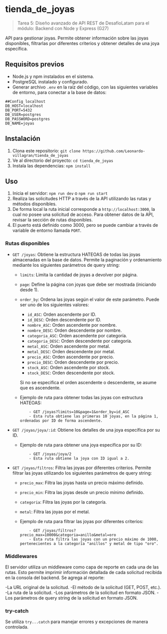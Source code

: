 # tienda_de_joyas 

>Tarea 5: Diseño avanzado de API REST de DesafioLatam para el módulo: Backend con Node y Express (G27)

API para gestionar joyas. Permite obtener información sobre las joyas disponibles, filtrarlas por diferentes criterios y obtener detalles de una joya específica.

## Requisitos previos

- Node.js y npm instalados en el sistema.
- PostgreSQL instalado y configurado.
- Generar archivo  `.env` en la raíz del código, con las siguientes variables de entorno, para conectar a la base de datos:

```
##Config localhost
DB_HOST=localhost
DB_PORT=5432
DB_USER=postgres
DB_PASSWORD=postgres
DB_NAME=joyas
```
## Instalación

1. Clona este repositorio: `git clone https://github.com/Leonardo-villagran/tienda_de_joyas`
2. Ve al directorio del proyecto: `cd tienda_de_joyas`
3. Instala las dependencias: `npm install`

## Uso

1. Inicia el servidor: `npm run dev` o `npm run start`
2. Realiza las solicitudes HTTP a través de la API utilizando las rutas y métodos disponibles.
3. De forma local la ruta inicial corresponde a `http://localhost:3000`, la cual no posee una solicitud de acceso. Para obtener datos de la API, revisar la sección de rutas disponibles.   
4. El puerto está definido como 3000, pero se puede cambiar a través de variable de entorno llamada `PORT`.

### Rutas disponibles

- `GET /joyas`: Obtiene la estructura HATEOAS de todas las joyas almacenadas en la base de datos. Permite la paginación y ordenamiento mediante los siguientes parámetros de query string:
  - `limits`: Limita la cantidad de joyas a devolver por página.
  - `page`: Define la página con joyas que debe ser mostrada (iniciando desde 1). 
  - `order_by`: Ordena las joyas según el valor de este parámetro. Puede ser uno de los siguientes valores:
    - `id_ASC`: Orden ascendente por ID.
    - `id_DESC`: Orden descendente por ID.
    - `nombre_ASC`: Orden ascendente por nombre.
    - `nombre_DESC`: Orden descendente por nombre.
    - `categoria_ASC`: Orden ascendente por categoría.
    - `categoria_DESC`: Orden descendente por categoría.
    - `metal_ASC`: Orden ascendente por metal.
    - `metal_DESC`: Orden descendente por metal.
    - `precio_ASC`: Orden ascendente por precio.
    - `precio_DESC`: Orden descendente por precio.
    - `stock_ASC`: Orden ascendente por stock.
    - `stock_DESC`: Orden descendente por stock.
    
    Si no se especifica el orden ascendente o descendente, se asume que es ascendente.

  - Ejemplo de ruta para obtener todas las joyas con estructura HATEOAS:
    ```
        - GET /joyas?limits=10&page=1&order_by=id_ASC
        - Esta ruta obtiene las primeras 10 joyas, en la página 1, ordenadas por ID de forma ascendente.
    ```

- `GET /joyas/joya/:id`: Obtiene los detalles de una joya específica por su ID.

  - Ejemplo de ruta para obtener una joya específica por su ID:
    ```
        - GET /joyas/joya/2
        - Esta ruta obtiene la joya con ID igual a 2.
    ```

- `GET /joyas/filtros`: Filtra las joyas por diferentes criterios. Permite filtrar las joyas utilizando los siguientes parámetros de query string:
  - `precio_max`: Filtra las joyas hasta un precio máximo definido.
  - `precio_min`: Filtra las joyas desde un precio mínimo definido.
  - `categoria`: Filtra las joyas por la categoría.
  - `metal`: Filtra las joyas por el metal.

  - Ejemplo de ruta para filtrar las joyas por diferentes criterios:
    ```
        - GET /joyas/filtros?precio_max=10000&categoria=anillo&metal=oro
        - Esta ruta filtra las joyas con un precio máximo de 1000, pertenecientes a la categoría "anillos" y metal de tipo "oro".
    ```
### Middlewares

El servidor utiliza un middleware como capa de reporte en cada una de las rutas. Esto permite imprimir información detallada de cada solicitud recibida en la consola del backend. Se agrega al reporte: 

  -La URL original de la solicitud.
  -El método de la solicitud (GET, POST, etc.).
  -La ruta de la solicitud.
  -Los parámetros de la solicitud en formato JSON.
  -Los parámetros de query string de la solicitud en formato JSON.
  
### try-catch

Se utiliza `try...catch` para manejar errores y excepciones de manera controlada.
